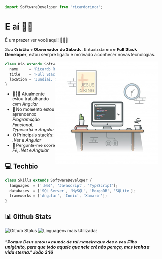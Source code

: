 ```js
import SoftwareDeveloper from 'ricardorinco';
```

# E aí 👋🏻

É um prazer ver você aqui! 👨🏻‍🦲

Sou **Cristão** e **Observador do Sábado**. Entusiasta em   e **Full Stack Developer**, estou sempre ligado e motivado a conhecer novas tecnologias.

<img align="right" alt="GIF" src="https://github.com/ricardorinco/ricardorinco/blob/master/desk-setup.png?raw=true?raw=true" width="338" height="338" />

```js
class Bio extends SoftwareDeveloper {
  name     = 'Ricardo Rinco';
  title    = 'Full Stack Software Developer';
  location = 'Jundiaí, SP';
}
```

- 👨🏻‍💻 Atualmente estou trabalhando com *Angular*
- 🌱 No momento estou aprendendo *Programação Funcional*, *Typescript* e *Angular*
- ⚙️ Principais stack's: *.Net* e *Angular*
- 💬 Pergunte-me sobre *Fé*, *.Net* e *Angular*

## 💻 Techbio
```js
class Skills extends SoftwareDeveloper {
  languages  = ['.Net', 'Javascript', 'TypeScript'];
  databases  = ['SQL Server', 'MySQL', 'MongoDB', 'SQLite'];
  frameworks = ['Angular', 'Ionic', 'Xamarin'];
}
```

## 📊 Github Stats
![Github Status](https://github-readme-stats.vercel.app/api?username=RicardoRinco&show_icons=true&hide_rank=true&custom_title=Github%20Status&theme=vue)
![Linguagens mais Utilizadas](https://github-readme-stats.anuraghazra1.vercel.app/api/top-langs/?username=RicardoRinco&layout=compact&custom_title=Linguagens%20mais%20Utilizadas&theme=vue&)

##### "Porque Deus amou o mundo de tal maneira que deu o seu Filho unigênito, para que todo aquele que nele crê não pereça, mas tenha a vida eterna." João 3:16
